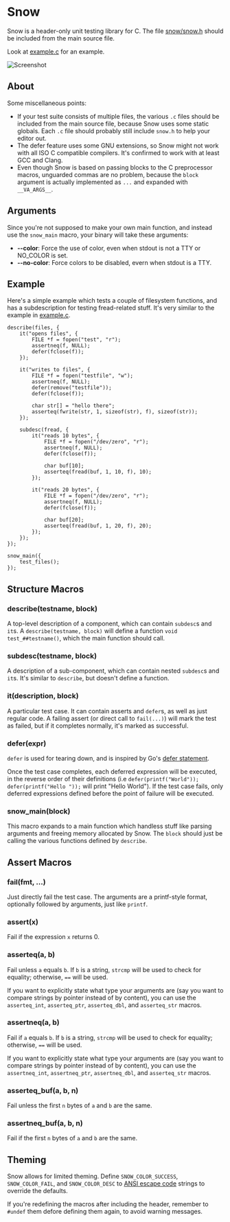 # Snow

Snow is a header-only unit testing library for C. The file
[snow/snow.h](https://github.com/mortie/snow/blob/master/snow/snow.h) should
be included from the main source file.

Look at [example.c](https://github.com/mortie/snow/blob/master/example.c) for an example.

![Screenshot](https://raw.githubusercontent.com/mortie/snow/master/img/screenshot.png)

## About

Some miscellaneous points:

* If your test suite consists of multiple files, the various `.c` files should
  be included from the main source file, because Snow uses some static
  globals. Each `.c` file should probably still include `snow.h` to help your
  editor out.
* The defer feature uses some GNU extensions, so Snow might not work with all
  ISO C compatible compilers. It's confirmed to work with at least GCC and
  Clang.
* Even though Snow is based on passing blocks to the C preprocessor macros,
  unguarded commas are no problem, because the `block` argument is actually
  implemented as `...` and expanded with `__VA_ARGS__`.

## Arguments

Since you're not supposed to make your own main function, and instead use the
`snow_main` macro, your binary will take these arguments:

* **--color**: Force the use of color, even when stdout is not a TTY or
  NO\_COLOR is set.
* **--no-color**: Force colors to be disabled, evern when stdout is a TTY.

## Example

Here's a simple example which tests a couple of filesystem functions, and has a
subdescription for testing fread-related stuff. It's very similar to the
example in [example.c](https://github.com/mortie/snow/blob/master/example.c).

	describe(files, {
		it("opens files", {
			FILE *f = fopen("test", "r");
			assertneq(f, NULL);
			defer(fclose(f));
		});

		it("writes to files", {
			FILE *f = fopen("testfile", "w");
			assertneq(f, NULL);
			defer(remove("testfile"));
			defer(fclose(f));

			char str[] = "hello there";
			asserteq(fwrite(str, 1, sizeof(str), f), sizeof(str));
		});

		subdesc(fread, {
			it("reads 10 bytes", {
				FILE *f = fopen("/dev/zero", "r");
				assertneq(f, NULL);
				defer(fclose(f));

				char buf[10];
				asserteq(fread(buf, 1, 10, f), 10);
			});

			it("reads 20 bytes", {
				FILE *f = fopen("/dev/zero", "r");
				assertneq(f, NULL);
				defer(fclose(f));

				char buf[20];
				asserteq(fread(buf, 1, 20, f), 20);
			});
		});
	});

	snow_main({
		test_files();
	});

## Structure Macros

### describe(testname, block)

A top-level description of a component, which can contain `subdesc`s and `it`s.
A `describe(testname, block)` will define a function `void test_##testname()`,
which the main function should call.

### subdesc(testname, block)

A description of a sub-component, which can contain nested `subdesc`s and
`it`s. It's similar to `describe`, but doesn't define a function.

### it(description, block)

A particular test case. It can contain asserts and `defer`s, as well as just
regular code. A failing assert (or direct call to `fail(...)`) will mark the
test as failed, but if it completes normally, it's marked as successful.

### defer(expr)

`defer` is used for tearing down, and is inspired by Go's [defer
statement](https://gobyexample.com/defer).

Once the test case completes, each deferred expression will be executed, in the
reverse order of their definitions (i.e `defer(printf("World"));
defer(printf("Hello "));` will print "Hello World"). If the test case fails,
only deferred expressions defined before the point of failure will be executed.

### snow\_main(block)

This macro expands to a main function which handless stuff like parsing
arguments and freeing memory allocated by Snow. The `block` should just be
calling the various functions defined by `describe`.

## Assert Macros

### fail(fmt, ...)

Just directly fail the test case. The arguments are a printf-style format,
optionally followed by arguments, just like `printf`.

### assert(x)

Fail if the expression `x` returns 0.

### asserteq(a, b)

Fail unless `a` equals `b`. If `b` is a string, `strcmp` will be used to check
for equality; otherwise, `==` will be used.

If you want to explicitly state what type your arguments are
(say you want to compare strings by pointer instead of by content), you
can use the `asserteq_int`, `asserteq_ptr`, `asserteq_dbl`, and `asserteq_str`
macros.

### assertneq(a, b)

Fail if `a` equals `b`. If `b` is a string, `strcmp` will be used to check
for equality; otherwise, `==` will be used.

If you want to explicitly state what type your arguments are
(say you want to compare strings by pointer instead of by content), you
can use the `assertneq_int`, `assertneq_ptr`, `assertneq_dbl`, and `asserteq_str`
macros.

### asserteq\_buf(a, b, n)

Fail unless the first `n` bytes of `a` and `b` are the same.

### assertneq\_buf(a, b, n)

Fail if the first `n` bytes of `a` and `b` are the same.

## Theming

Snow allows for limited theming. Define `SNOW_COLOR_SUCCESS`,
`SNOW_COLOR_FAIL`, and `SNOW_COLOR_DESC` to
[ANSI escape code](https://en.wikipedia.org/wiki/ANSI_escape_code#Colors)
strings to override the defaults.

If you're redefining the macros after including the header, remember to
`#undef` them defore defining them again, to avoid warning messages.
